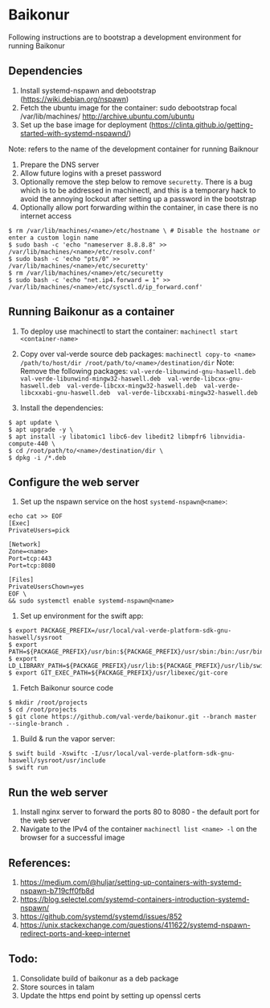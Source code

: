 # Baikonur

Following instructions are to bootstrap a development environment for running Baikonur

## Dependencies

1. Install systemd-nspawn and debootstrap (https://wiki.debian.org/nspawn)
1. Fetch the ubuntu image for the container: sudo debootstrap focal /var/lib/machines/<name> http://archive.ubuntu.com/ubuntu
1. Set up the base image for deployment (https://clinta.github.io/getting-started-with-systemd-nspawnd/)

Note: <name> refers to the name of the development container for running Baiknour
1. Prepare the DNS server
1. Allow future logins with a preset password
1. Optionally remove the step below to remove `securetty`. There is a bug which is to be addressed in machinectl, and this is a temporary hack to avoid the annoying lockout after setting up a password in the bootstrap
1. Optionally allow port forwarding within the container, in case there is no internet access

```
$ rm /var/lib/machines/<name>/etc/hostname \ # Disable the hostname or enter a custom login name
$ sudo bash -c 'echo "nameserver 8.8.8.8" >> /var/lib/machines/<name>/etc/resolv.conf'
$ sudo bash -c 'echo "pts/0" >> /var/lib/machines/<name>/etc/securetty'
$ rm /var/lib/machines/<name>/etc/securetty
$ sudo bash -c 'echo "net.ip4.forward = 1" >> /var/lib/machines/<name>/etc/sysctl.d/ip_forward.conf'
```

## Running Baikonur as a container

1. To deploy use machinectl to start the container: `machinectl start <container-name>`

1. Copy over val-verde source deb packages: `machinectl copy-to <name> /path/to/host/dir /root/path/to/<name>/destination/dir`
Note: Remove the following packages: 
`val-verde-libunwind-gnu-haswell.deb 
val-verde-libunwind-mingw32-haswell.deb 
val-verde-libcxx-gnu-haswell.deb 
val-verde-libcxx-mingw32-haswell.deb 
val-verde-libcxxabi-gnu-haswell.deb 
val-verde-libcxxabi-mingw32-haswell.deb`

1. Install the dependencies:

```
$ apt update \
$ apt upgrade -y \
$ apt install -y libatomic1 libc6-dev libedit2 libmpfr6 libnvidia-compute-440 \
$ cd /root/path/to/<name>/destination/dir \
$ dpkg -i /*.deb
```

## Configure the web server

1. Set up the nspawn service on the host `systemd-nspawn@<name>`:
```
echo cat >> EOF
[Exec]
PrivateUsers=pick

[Network]
Zone=<name>
Port=tcp:443
Port=tcp:8080

[Files]
PrivateUsersChown=yes
EOF \
&& sudo systemctl enable systemd-nspawn@<name>

```

1. Set up environment for the swift app:

```
$ export PACKAGE_PREFIX=/usr/local/val-verde-platform-sdk-gnu-haswell/sysroot
$ export PATH=${PACKAGE_PREFIX}/usr/bin:${PACKAGE_PREFIX}/usr/sbin:/bin:/usr/bin:/sbin:/usr/sbin:/usr/local/bin
$ export LD_LIBRARY_PATH=${PACKAGE_PREFIX}/usr/lib:${PACKAGE_PREFIX}/usr/lib/swift/linux
$ export GIT_EXEC_PATH=${PACKAGE_PREFIX}/usr/libexec/git-core
```

1. Fetch Baikonur source code

```
$ mkdir /root/projects
$ cd /root/projects
$ git clone https://github.com/val-verde/baikonur.git --branch master --single-branch .
```

1. Build & run the vapor server:

```
$ swift build -Xswiftc -I/usr/local/val-verde-platform-sdk-gnu-haswell/sysroot/usr/include
$ swift run
```

## Run the web server

1. Install nginx server to forward the ports 80 to 8080 - the default port for the web server
1. Navigate to the IPv4 of the container `machinectl list <name> -l` on the browser for a successful image

## References:

1. https://medium.com/@huljar/setting-up-containers-with-systemd-nspawn-b719cff0fb8d
1. https://blog.selectel.com/systemd-containers-introduction-systemd-nspawn/
1. https://github.com/systemd/systemd/issues/852
1. https://unix.stackexchange.com/questions/411622/systemd-nspawn-redirect-ports-and-keep-internet

## Todo:

1. Consolidate build of baikonur as a deb package
1. Store sources in talam
1. Update the https end point by setting up openssl certs
